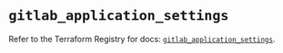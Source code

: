 # `gitlab_application_settings`

Refer to the Terraform Registry for docs: [`gitlab_application_settings`](https://registry.terraform.io/providers/gitlabhq/gitlab/16.7.0/docs/resources/application_settings).
